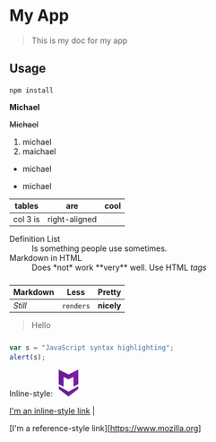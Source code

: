 # My App

> This is my doc for my app

## Usage

```
npm install
```

**Michael**

~~Michael~~
1. michael
2. maichael
- michael
+ michael

| tables     | are           | cool        |
|------------|:-------------:| -----------:|
|col 3 is    | right-aligned |

<dl>
  <dt>Definition List</dt>
  <dd>Is something people use sometimes.</dd>

  <dt>Markdown in HTML</dt>
  <dd>Does *not* work **very** well. Use HTML <em>tags</em></dd>
  </dl>
 

 ###

 Markdown | Less | Pretty
 --- | --- | ---
 *Still* | `renders` | **nicely**

 >Hello

 ###
 ```javascript
 var s = "JavaScript syntax highlighting";
 alert(s);
 ```

Inline-style:
![alt text](https://github.com/adam-p/markdown-here/raw/master/src/common/images/icon48.png "Logo Title Text 1")

[I'm an inline-style link](https://www.google.com) | 

[I'm a reference-style link][https://www.mozilla.org]

